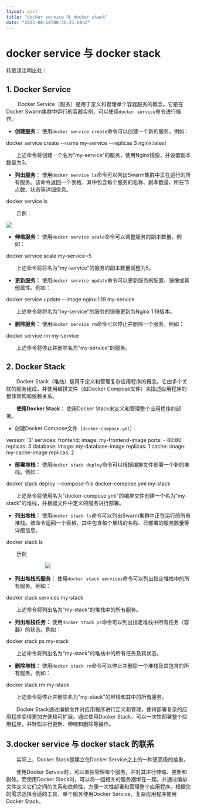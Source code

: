 ```yaml
---
layout: post
title: "docker service 与 docker stack"
date: "2023-08-14T00:56:21.694Z"
---
```

docker service 与 docker stack
=============================

转载请注明出处：

**1\. Docker Service**
----------------------

　　 Docker Service（服务）是用于定义和管理单个容器服务的概念。它是在Docker Swarm集群中运行的容器实例，可以使用`docker service`命令进行操作。

*   **创建服务：** 使用`docker service create`命令可以创建一个新的服务。例如：
    

docker service create --name my-service --replicas 3 nginx:latest

　　上述命令将创建一个名为"my-service"的服务，使用Nginx镜像，并设置副本数量为3。

*   **列出服务：** 使用`docker service ls`命令可以列出Swarm集群中正在运行的所有服务。该命令返回一个表格，其中包含每个服务的名称、副本数量、所在节点数、状态等详细信息。
    

docker service ls

　　示例：

![](https://img2023.cnblogs.com/blog/1110857/202308/1110857-20230814082707244-1712895932.png)

*   **伸缩服务：** 使用`docker service scale`命令可以调整服务的副本数量。例如：
    

docker service scale my-service=5

　　上述命令将将名为"my-service"的服务的副本数量调整为5。

*   **更新服务：** 使用`docker service update`命令可以更新服务的配置、镜像或其他属性。例如：

docker service update --image nginx:1.19 my-service

　　上述命令将将名为"my-service"的服务的镜像更新为Nginx 1.19版本。

*   **删除服务：** 使用`docker service rm`命令可以停止并删除一个服务。例如：

docker service rm my-service

　　上述命令将停止并删除名为"my-service"的服务。

**2\. Docker Stack**
--------------------

　　Docker Stack（堆栈）是用于定义和管理复杂应用程序的概念。它由多个关联的服务组成，并使用编排文件（如Docker Compose文件）来描述应用程序的整体架构和依赖关系。

　　**使用Docker Stack：** 使用Docker Stack来定义和管理整个应用程序的部署。

*   创建Docker Compose文件（`docker-compose.yml`）：

version: '3'
services:
  frontend:
    image: my\-frontend-image
    ports:
      \- 80:80
    replicas: 3
  database:
    image: my\-database-image
    replicas: 1
  cache:
    image: my\-cache-image
    replicas: 2

*   **部署堆栈：** 使用`docker stack deploy`命令可以根据编排文件部署一个新的堆栈。例如：

docker stack deploy --compose-file docker-compose.yml my-stack

　　上述命令将使用名为"docker-compose.yml"的编排文件创建一个名为"my-stack"的堆栈，并根据文件中定义的服务进行部署。

*   **列出堆栈：** 使用`docker stack ls`命令可以列出Swarm集群中正在运行的所有堆栈。该命令返回一个表格，其中包含每个堆栈的名称、已部署的服务数量等详细信息。
    

docker stack ls

　　示例

                           ![](https://img2023.cnblogs.com/blog/1110857/202308/1110857-20230814082801257-1693810310.png)

*   **列出堆栈的服务：** 使用`docker stack services`命令可以列出指定堆栈中的所有服务。例如：

docker stack services my-stack

　　上述命令将列出名为"my-stack"的堆栈中的所有服务。

*   **列出堆栈任务：** 使用`docker stack ps`命令可以列出指定堆栈中所有任务（容器）的状态。例如：

docker stack ps my-stack

　　上述命令将列出名为"my-stack"的堆栈中的所有任务及其状态。

*   **删除堆栈：** 使用`docker stack rm`命令可以停止并删除一个堆栈及其包含的所有服务。例如：

docker stack rm my-stack

　　上述命令将停止并删除名为"my-stack"的堆栈和其中的所有服务。

　　Docker Stack通过编排文件对应用程序进行定义和管理，使得部署复杂的应用程序变得更加方便和可扩展。通过使用Docker Stack，可以一次性部署整个应用程序，并轻松进行更新、伸缩和删除等操作。

3.docker service 与 docker stack 的联系
-----------------------------------

　　实际上，Docker Stack是建立在Docker Service之上的一种更高级的抽象。

　　使用Docker Service时，可以单独管理每个服务，并对其进行伸缩、更新和删除。而使用Docker Stack时，可以将一组相关的服务捆绑在一起，并通过编排文件定义它们之间的关系和依赖性，方便一次性部署和管理整个应用程序。根据您的需求选择合适的工具，单个服务使用Docker Service，复杂应用程序使用Docker Stack。